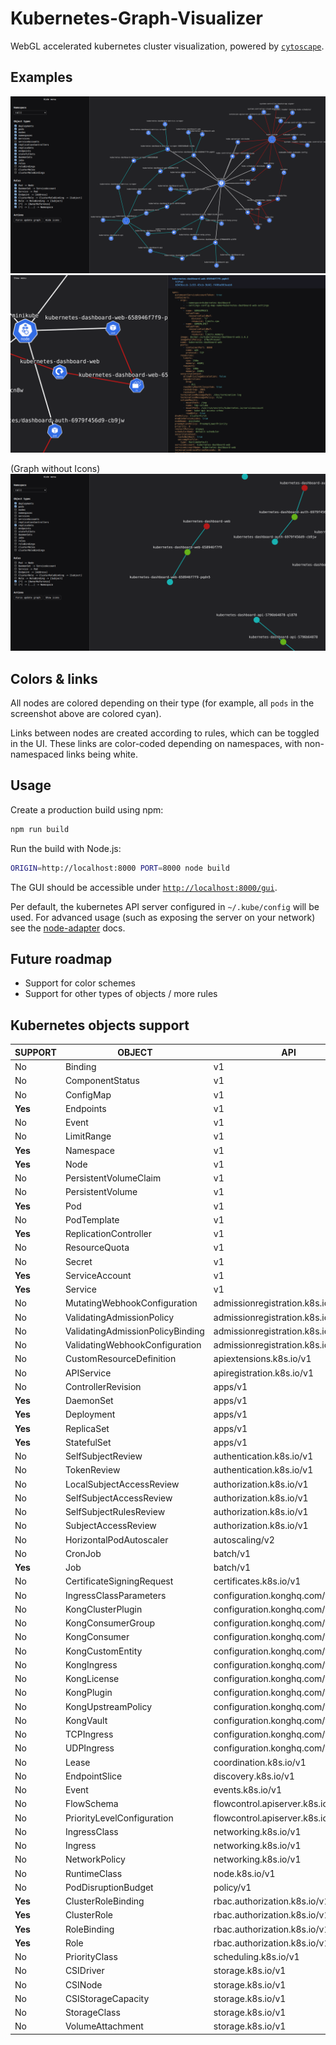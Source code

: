 # Kubernetes-Graph-Visualizer

WebGL accelerated kubernetes cluster visualization, powered by [`cytoscape`](https://js.cytoscape.org/).


## Examples

![Example screenshot with menu open](./assets/menu.png)
![Example screenshot with description open](./assets/description.png)

(Graph without Icons)
![Example screenshot without icons](./assets/without-icons.png)


## Colors & links

All nodes are colored depending on their type (for example, all `pods` in the screenshot above are colored cyan).

Links between nodes are created according to rules, which can be toggled in the UI.
These links are color-coded depending on namespaces, with non-namespaced links being white.


## Usage

Create a production build using npm:
```sh
npm run build
```

Run the build with Node.js:
```sh
ORIGIN=http://localhost:8000 PORT=8000 node build
```

The GUI should be accessible under [`http://localhost:8000/gui`](http://localhost:8000/gui).

Per default, the kubernetes API server configured in `~/.kube/config` will be used.
For advanced usage (such as exposing the server on your network) see the [node-adapter](https://svelte.dev/docs/kit/adapter-node) docs.


## Future roadmap

- Support for color schemes
- Support for other types of objects / more rules


## Kubernetes objects support

| **SUPPORT** | OBJECT                           | API                               | NAMESPACED |
|-------------|----------------------------------|-----------------------------------|------------|
| No          | Binding                          | v1                                | true       |
| No          | ComponentStatus                  | v1                                | false      |
| No          | ConfigMap                        | v1                                | true       |
| **Yes**     | Endpoints                        | v1                                | true       |
| No          | Event                            | v1                                | true       |
| No          | LimitRange                       | v1                                | true       |
| **Yes**     | Namespace                        | v1                                | false      |
| **Yes**     | Node                             | v1                                | false      |
| No          | PersistentVolumeClaim            | v1                                | true       |
| No          | PersistentVolume                 | v1                                | false      |
| **Yes**     | Pod                              | v1                                | true       |
| No          | PodTemplate                      | v1                                | true       |
| **Yes**     | ReplicationController            | v1                                | true       |
| No          | ResourceQuota                    | v1                                | true       |
| No          | Secret                           | v1                                | true       |
| **Yes**     | ServiceAccount                   | v1                                | true       |
| **Yes**     | Service                          | v1                                | true       |
| No          | MutatingWebhookConfiguration     | admissionregistration.k8s.io/v1   | false      |
| No          | ValidatingAdmissionPolicy        | admissionregistration.k8s.io/v1   | false      |
| No          | ValidatingAdmissionPolicyBinding | admissionregistration.k8s.io/v1   | false      |
| No          | ValidatingWebhookConfiguration   | admissionregistration.k8s.io/v1   | false      |
| No          | CustomResourceDefinition         | apiextensions.k8s.io/v1           | false      |
| No          | APIService                       | apiregistration.k8s.io/v1         | false      |
| No          | ControllerRevision               | apps/v1                           | true       |
| **Yes**     | DaemonSet                        | apps/v1                           | true       |
| **Yes**     | Deployment                       | apps/v1                           | true       |
| **Yes**     | ReplicaSet                       | apps/v1                           | true       |
| **Yes**     | StatefulSet                      | apps/v1                           | true       |
| No          | SelfSubjectReview                | authentication.k8s.io/v1          | false      |
| No          | TokenReview                      | authentication.k8s.io/v1          | false      |
| No          | LocalSubjectAccessReview         | authorization.k8s.io/v1           | true       |
| No          | SelfSubjectAccessReview          | authorization.k8s.io/v1           | false      |
| No          | SelfSubjectRulesReview           | authorization.k8s.io/v1           | false      |
| No          | SubjectAccessReview              | authorization.k8s.io/v1           | false      |
| No          | HorizontalPodAutoscaler          | autoscaling/v2                    | true       |
| No          | CronJob                          | batch/v1                          | true       |
| **Yes**     | Job                              | batch/v1                          | true       |
| No          | CertificateSigningRequest        | certificates.k8s.io/v1            | false      |
| No          | IngressClassParameters           | configuration.konghq.com/v1alpha1 | true       |
| No          | KongClusterPlugin                | configuration.konghq.com/v1       | false      |
| No          | KongConsumerGroup                | configuration.konghq.com/v1beta1  | true       |
| No          | KongConsumer                     | configuration.konghq.com/v1       | true       |
| No          | KongCustomEntity                 | configuration.konghq.com/v1alpha1 | true       |
| No          | KongIngress                      | configuration.konghq.com/v1       | true       |
| No          | KongLicense                      | configuration.konghq.com/v1alpha1 | false      |
| No          | KongPlugin                       | configuration.konghq.com/v1       | true       |
| No          | KongUpstreamPolicy               | configuration.konghq.com/v1beta1  | true       |
| No          | KongVault                        | configuration.konghq.com/v1alpha1 | false      |
| No          | TCPIngress                       | configuration.konghq.com/v1beta1  | true       |
| No          | UDPIngress                       | configuration.konghq.com/v1beta1  | true       |
| No          | Lease                            | coordination.k8s.io/v1            | true       |
| No          | EndpointSlice                    | discovery.k8s.io/v1               | true       |
| No          | Event                            | events.k8s.io/v1                  | true       |
| No          | FlowSchema                       | flowcontrol.apiserver.k8s.io/v1   | false      |
| No          | PriorityLevelConfiguration       | flowcontrol.apiserver.k8s.io/v1   | false      |
| No          | IngressClass                     | networking.k8s.io/v1              | false      |
| No          | Ingress                          | networking.k8s.io/v1              | true       |
| No          | NetworkPolicy                    | networking.k8s.io/v1              | true       |
| No          | RuntimeClass                     | node.k8s.io/v1                    | false      |
| No          | PodDisruptionBudget              | policy/v1                         | true       |
| **Yes**     | ClusterRoleBinding               | rbac.authorization.k8s.io/v1      | false      |
| **Yes**     | ClusterRole                      | rbac.authorization.k8s.io/v1      | false      |
| **Yes**     | RoleBinding                      | rbac.authorization.k8s.io/v1      | true       |
| **Yes**     | Role                             | rbac.authorization.k8s.io/v1      | true       |
| No          | PriorityClass                    | scheduling.k8s.io/v1              | false      |
| No          | CSIDriver                        | storage.k8s.io/v1                 | false      |
| No          | CSINode                          | storage.k8s.io/v1                 | false      |
| No          | CSIStorageCapacity               | storage.k8s.io/v1                 | true       |
| No          | StorageClass                     | storage.k8s.io/v1                 | false      |
| No          | VolumeAttachment                 | storage.k8s.io/v1                 | false      |
